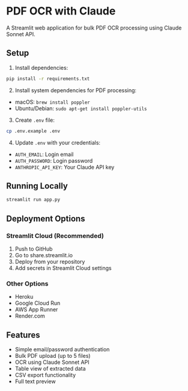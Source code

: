 # PDF OCR with Claude

A Streamlit web application for bulk PDF OCR processing using Claude Sonnet API.

## Setup

1. Install dependencies:
```bash
pip install -r requirements.txt
```

2. Install system dependencies for PDF processing:
- macOS: `brew install poppler`
- Ubuntu/Debian: `sudo apt-get install poppler-utils`

3. Create `.env` file:
```bash
cp .env.example .env
```

4. Update `.env` with your credentials:
- `AUTH_EMAIL`: Login email
- `AUTH_PASSWORD`: Login password
- `ANTHROPIC_API_KEY`: Your Claude API key

## Running Locally

```bash
streamlit run app.py
```

## Deployment Options

### Streamlit Cloud (Recommended)
1. Push to GitHub
2. Go to share.streamlit.io
3. Deploy from your repository
4. Add secrets in Streamlit Cloud settings

### Other Options
- Heroku
- Google Cloud Run
- AWS App Runner
- Render.com

## Features
- Simple email/password authentication
- Bulk PDF upload (up to 5 files)
- OCR using Claude Sonnet API
- Table view of extracted data
- CSV export functionality
- Full text preview